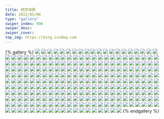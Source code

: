 ```yaml
---
title: 网页快照
date: 2022/05/06 
type: "gallery" 
swiper_index: 996
swiper_desc: 
swiper_cover: 
top_img: https://bing.icodeq.com 
---
```


{% gallery %}
![](https://alist.learnonly.xyz/d/!网页快照/news.pigp.repl.co/2022-07-31_04-24-56.png)
![](https://alist.learnonly.xyz/d/!网页快照/news.pigp.repl.co/2022-07-30_04-29-00.png)
![](https://alist.learnonly.xyz/d/!网页快照/news.pigp.repl.co/2022-07-31_18-58-37.png)
![](https://alist.learnonly.xyz/d/!网页快照/news.pigp.repl.co/2022-07-31_06-58-47.png)
![](https://alist.learnonly.xyz/d/!网页快照/news.pigp.repl.co/2022-07-31_13-18-11.png)
![](https://alist.learnonly.xyz/d/!网页快照/news.pigp.repl.co/2022-07-31_21-58-05.png)
![](https://alist.learnonly.xyz/d/!网页快照/news.pigp.repl.co/2022-07-29_16-00-39.png)
![](https://alist.learnonly.xyz/d/!网页快照/news.pigp.repl.co/2022-07-29_03-15-15.png)
![](https://alist.learnonly.xyz/d/!网页快照/news.pigp.repl.co/2022-07-30_18-58-23.png)
![](https://alist.learnonly.xyz/d/!网页快照/news.pigp.repl.co/2022-07-29_19-00-16.png)
![](https://alist.learnonly.xyz/d/!网页快照/news.pigp.repl.co/2022-07-30_21-58-25.png)
![](https://alist.learnonly.xyz/d/!网页快照/news.pigp.repl.co/2022-07-30_09-58-16.png)
![](https://alist.learnonly.xyz/d/!网页快照/news.pigp.repl.co/2022-07-29_07-01-07.png)
![](https://alist.learnonly.xyz/d/!网页快照/news.pigp.repl.co/2022-07-30_15-57-42.png)
![](https://alist.learnonly.xyz/d/!网页快照/news.pigp.repl.co/2022-07-29_09-58-22.png)
![](https://alist.learnonly.xyz/d/!网页快照/news.pigp.repl.co/2022-07-30_03-06-43.png)
![](https://alist.learnonly.xyz/d/!网页快照/news.pigp.repl.co/2022-07-31_15-58-17.png)
![](https://alist.learnonly.xyz/d/!网页快照/news.pigp.repl.co/2022-07-30_07-01-43.png)
![](https://alist.learnonly.xyz/d/!网页快照/news.pigp.repl.co/2022-07-29_21-58-27.png)
![](https://alist.learnonly.xyz/d/!网页快照/news.pigp.repl.co/2022-07-30_13-16-23.png)
![](https://alist.learnonly.xyz/d/!网页快照/news.pigp.repl.co/2022-07-31_03-17-54.png)
![](https://alist.learnonly.xyz/d/!网页快照/news.pigp.repl.co/2022-07-29_04-39-09.png)
![](https://alist.learnonly.xyz/d/!网页快照/news.pigp.repl.co/2022-07-31_09-59-53.png)
![](https://alist.learnonly.xyz/d/!网页快照/news.pigp.repl.co/2022-07-29_13-30-17.png)
![](https://alist.learnonly.xyz/d/!网页快照/one.pighog.repl.co/2022-07-30_07-01-14.png)
![](https://alist.learnonly.xyz/d/!网页快照/one.pighog.repl.co/2022-07-30_15-57-09.png)
![](https://alist.learnonly.xyz/d/!网页快照/one.pighog.repl.co/2022-07-31_13-17-44.png)
![](https://alist.learnonly.xyz/d/!网页快照/one.pighog.repl.co/2022-07-29_21-57-53.png)
![](https://alist.learnonly.xyz/d/!网页快照/one.pighog.repl.co/2022-07-29_16-00-08.png)
![](https://alist.learnonly.xyz/d/!网页快照/one.pighog.repl.co/2022-07-29_09-57-52.png)
![](https://alist.learnonly.xyz/d/!网页快照/one.pighog.repl.co/2022-07-31_03-17-23.png)
![](https://alist.learnonly.xyz/d/!网页快照/one.pighog.repl.co/2022-07-30_09-57-43.png)
![](https://alist.learnonly.xyz/d/!网页快照/one.pighog.repl.co/2022-07-30_21-57-53.png)
![](https://alist.learnonly.xyz/d/!网页快照/one.pighog.repl.co/2022-07-31_06-58-15.png)
![](https://alist.learnonly.xyz/d/!网页快照/one.pighog.repl.co/2022-07-29_07-00-36.png)
![](https://alist.learnonly.xyz/d/!网页快照/one.pighog.repl.co/2022-07-30_03-06-10.png)
![](https://alist.learnonly.xyz/d/!网页快照/one.pighog.repl.co/2022-07-31_15-57-33.png)
![](https://alist.learnonly.xyz/d/!网页快照/one.pighog.repl.co/2022-07-31_09-58-11.png)
![](https://alist.learnonly.xyz/d/!网页快照/one.pighog.repl.co/2022-07-30_13-16-08.png)
![](https://alist.learnonly.xyz/d/!网页快照/one.pighog.repl.co/2022-07-29_03-14-45.png)
![](https://alist.learnonly.xyz/d/!网页快照/one.pighog.repl.co/2022-07-30_04-28-18.png)
![](https://alist.learnonly.xyz/d/!网页快照/one.pighog.repl.co/2022-07-29_13-29-34.png)
![](https://alist.learnonly.xyz/d/!网页快照/one.pighog.repl.co/2022-07-29_04-38-37.png)
![](https://alist.learnonly.xyz/d/!网页快照/one.pighog.repl.co/2022-07-31_04-24-23.png)
![](https://alist.learnonly.xyz/d/!网页快照/one.pighog.repl.co/2022-07-30_18-57-55.png)
![](https://alist.learnonly.xyz/d/!网页快照/one.pighog.repl.co/2022-07-29_18-59-46.png)
![](https://alist.learnonly.xyz/d/!网页快照/one.pighog.repl.co/2022-07-31_18-58-08.png)
![](https://alist.learnonly.xyz/d/!网页快照/one.pighog.repl.co/2022-07-31_21-57-31.png)
![](https://alist.learnonly.xyz/d/!网页快照/blog.learnonly.xyz/2022-07-31_03-16-18.png)
![](https://alist.learnonly.xyz/d/!网页快照/blog.learnonly.xyz/2022-07-30_03-04-44.png)
![](https://alist.learnonly.xyz/d/!网页快照/blog.learnonly.xyz/2022-07-29_04-37-28.png)
![](https://alist.learnonly.xyz/d/!网页快照/blog.learnonly.xyz/2022-07-29_21-56-32.png)
![](https://alist.learnonly.xyz/d/!网页快照/blog.learnonly.xyz/2022-07-29_15-58-04.png)
![](https://alist.learnonly.xyz/d/!网页快照/blog.learnonly.xyz/2022-07-31_09-56-35.png)
![](https://alist.learnonly.xyz/d/!网页快照/blog.learnonly.xyz/2022-07-31_15-56-20.png)
![](https://alist.learnonly.xyz/d/!网页快照/blog.learnonly.xyz/2022-07-31_21-56-18.png)
![](https://alist.learnonly.xyz/d/!网页快照/blog.learnonly.xyz/2022-07-29_13-28-16.png)
![](https://alist.learnonly.xyz/d/!网页快照/blog.learnonly.xyz/2022-07-31_18-56-35.png)
![](https://alist.learnonly.xyz/d/!网页快照/blog.learnonly.xyz/2022-07-31_13-16-02.png)
![](https://alist.learnonly.xyz/d/!网页快照/blog.learnonly.xyz/2022-07-31_06-56-58.png)
![](https://alist.learnonly.xyz/d/!网页快照/blog.learnonly.xyz/2022-07-31_04-22-26.png)
![](https://alist.learnonly.xyz/d/!网页快照/blog.learnonly.xyz/2022-07-29_06-59-23.png)
![](https://alist.learnonly.xyz/d/!网页快照/blog.learnonly.xyz/2022-07-29_03-13-03.png)
![](https://alist.learnonly.xyz/d/!网页快照/blog.learnonly.xyz/2022-07-30_09-56-24.png)
![](https://alist.learnonly.xyz/d/!网页快照/blog.learnonly.xyz/2022-07-29_09-56-23.png)
![](https://alist.learnonly.xyz/d/!网页快照/blog.learnonly.xyz/2022-07-30_21-56-26.png)
![](https://alist.learnonly.xyz/d/!网页快照/blog.learnonly.xyz/2022-07-29_18-58-38.png)
![](https://alist.learnonly.xyz/d/!网页快照/blog.learnonly.xyz/2022-07-30_18-56-12.png)
![](https://alist.learnonly.xyz/d/!网页快照/blog.learnonly.xyz/2022-07-30_04-27-06.png)
![](https://alist.learnonly.xyz/d/!网页快照/blog.learnonly.xyz/2022-07-30_15-55-57.png)
![](https://alist.learnonly.xyz/d/!网页快照/blog.learnonly.xyz/2022-07-30_13-14-52.png)
![](https://alist.learnonly.xyz/d/!网页快照/blog.learnonly.xyz/2022-07-30_06-56-42.png)
![](https://alist.learnonly.xyz/d/!网页快照/space.bilibili.com/2022-07-31_18-56-25.png)
![](https://alist.learnonly.xyz/d/!网页快照/space.bilibili.com/2022-07-29_04-37-13.png)
![](https://alist.learnonly.xyz/d/!网页快照/space.bilibili.com/2022-07-30_21-56-13.png)
![](https://alist.learnonly.xyz/d/!网页快照/space.bilibili.com/2022-07-29_13-28-06.png)
![](https://alist.learnonly.xyz/d/!网页快照/space.bilibili.com/2022-07-30_03-04-29.png)
![](https://alist.learnonly.xyz/d/!网页快照/space.bilibili.com/2022-07-30_13-14-38.png)
![](https://alist.learnonly.xyz/d/!网页快照/space.bilibili.com/2022-07-30_04-26-51.png)
![](https://alist.learnonly.xyz/d/!网页快照/space.bilibili.com/2022-07-29_21-56-16.png)
![](https://alist.learnonly.xyz/d/!网页快照/space.bilibili.com/2022-07-31_13-15-52.png)
![](https://alist.learnonly.xyz/d/!网页快照/space.bilibili.com/2022-07-31_15-56-07.png)
![](https://alist.learnonly.xyz/d/!网页快照/space.bilibili.com/2022-07-31_03-15-45.png)
![](https://alist.learnonly.xyz/d/!网页快照/space.bilibili.com/2022-07-30_06-56-29.png)
![](https://alist.learnonly.xyz/d/!网页快照/space.bilibili.com/2022-07-29_06-59-10.png)
![](https://alist.learnonly.xyz/d/!网页快照/space.bilibili.com/2022-07-29_18-58-29.png)
![](https://alist.learnonly.xyz/d/!网页快照/space.bilibili.com/2022-07-31_04-22-17.png)
![](https://alist.learnonly.xyz/d/!网页快照/space.bilibili.com/2022-07-31_21-56-04.png)
![](https://alist.learnonly.xyz/d/!网页快照/space.bilibili.com/2022-07-30_09-56-10.png)
![](https://alist.learnonly.xyz/d/!网页快照/space.bilibili.com/2022-07-31_09-56-22.png)
![](https://alist.learnonly.xyz/d/!网页快照/space.bilibili.com/2022-07-29_03-12-52.png)
![](https://alist.learnonly.xyz/d/!网页快照/space.bilibili.com/2022-07-30_15-55-48.png)
![](https://alist.learnonly.xyz/d/!网页快照/space.bilibili.com/2022-07-29_15-57-53.png)
![](https://alist.learnonly.xyz/d/!网页快照/space.bilibili.com/2022-07-30_18-56-02.png)
![](https://alist.learnonly.xyz/d/!网页快照/space.bilibili.com/2022-07-29_09-56-10.png)
![](https://alist.learnonly.xyz/d/!网页快照/space.bilibili.com/2022-07-31_06-56-46.png)
![](https://alist.learnonly.xyz/d/!网页快照/alist.learnonly.xyz/2022-07-30_18-55-51.png)
![](https://alist.learnonly.xyz/d/!网页快照/alist.learnonly.xyz/2022-07-31_21-55-53.png)
![](https://alist.learnonly.xyz/d/!网页快照/alist.learnonly.xyz/2022-07-31_04-22-05.png)
![](https://alist.learnonly.xyz/d/!网页快照/alist.learnonly.xyz/2022-07-29_06-58-58.png)
![](https://alist.learnonly.xyz/d/!网页快照/alist.learnonly.xyz/2022-07-31_06-56-36.png)
![](https://alist.learnonly.xyz/d/!网页快照/alist.learnonly.xyz/2022-07-30_06-56-19.png)
![](https://alist.learnonly.xyz/d/!网页快照/alist.learnonly.xyz/2022-07-29_03-12-40.png)
![](https://alist.learnonly.xyz/d/!网页快照/alist.learnonly.xyz/2022-07-30_09-55-59.png)
![](https://alist.learnonly.xyz/d/!网页快照/alist.learnonly.xyz/2022-07-31_03-15-35.png)
![](https://alist.learnonly.xyz/d/!网页快照/alist.learnonly.xyz/2022-07-29_09-55-52.png)
![](https://alist.learnonly.xyz/d/!网页快照/alist.learnonly.xyz/2022-07-29_04-37-00.png)
![](https://alist.learnonly.xyz/d/!网页快照/alist.learnonly.xyz/2022-07-31_15-55-56.png)
![](https://alist.learnonly.xyz/d/!网页快照/alist.learnonly.xyz/2022-07-31_13-15-41.png)
![](https://alist.learnonly.xyz/d/!网页快照/alist.learnonly.xyz/2022-07-29_15-57-40.png)
![](https://alist.learnonly.xyz/d/!网页快照/alist.learnonly.xyz/2022-07-30_13-14-27.png)
![](https://alist.learnonly.xyz/d/!网页快照/alist.learnonly.xyz/2022-07-30_03-04-13.png)
![](https://alist.learnonly.xyz/d/!网页快照/alist.learnonly.xyz/2022-07-30_15-55-38.png)
![](https://alist.learnonly.xyz/d/!网页快照/alist.learnonly.xyz/2022-07-29_13-27-54.png)
![](https://alist.learnonly.xyz/d/!网页快照/alist.learnonly.xyz/2022-07-29_21-56-06.png)
![](https://alist.learnonly.xyz/d/!网页快照/alist.learnonly.xyz/2022-07-31_09-56-11.png)
![](https://alist.learnonly.xyz/d/!网页快照/alist.learnonly.xyz/2022-07-29_18-58-18.png)
![](https://alist.learnonly.xyz/d/!网页快照/alist.learnonly.xyz/2022-07-30_21-56-02.png)
![](https://alist.learnonly.xyz/d/!网页快照/alist.learnonly.xyz/2022-07-31_18-56-13.png)
![](https://alist.learnonly.xyz/d/!网页快照/alist.learnonly.xyz/2022-07-30_04-26-36.png)
![](https://alist.learnonly.xyz/d/!网页快照/time.run-us-west2.goorm.io/2022-07-29_09-58-30.png)
![](https://alist.learnonly.xyz/d/!网页快照/time.run-us-west2.goorm.io/2022-07-30_09-58-24.png)
![](https://alist.learnonly.xyz/d/!网页快照/time.run-us-west2.goorm.io/2022-07-29_16-00-47.png)
![](https://alist.learnonly.xyz/d/!网页快照/time.run-us-west2.goorm.io/2022-07-31_15-58-26.png)
![](https://alist.learnonly.xyz/d/!网页快照/time.run-us-west2.goorm.io/2022-07-29_21-58-35.png)
![](https://alist.learnonly.xyz/d/!网页快照/time.run-us-west2.goorm.io/2022-07-30_07-01-50.png)
![](https://alist.learnonly.xyz/d/!网页快照/time.run-us-west2.goorm.io/2022-07-31_04-25-03.png)
![](https://alist.learnonly.xyz/d/!网页快照/time.run-us-west2.goorm.io/2022-07-31_06-58-55.png)
![](https://alist.learnonly.xyz/d/!网页快照/time.run-us-west2.goorm.io/2022-07-31_03-18-01.png)
![](https://alist.learnonly.xyz/d/!网页快照/time.run-us-west2.goorm.io/2022-07-29_13-30-26.png)
![](https://alist.learnonly.xyz/d/!网页快照/time.run-us-west2.goorm.io/2022-07-29_19-00-24.png)
![](https://alist.learnonly.xyz/d/!网页快照/time.run-us-west2.goorm.io/2022-07-29_03-15-23.png)
![](https://alist.learnonly.xyz/d/!网页快照/time.run-us-west2.goorm.io/2022-07-31_21-58-13.png)
![](https://alist.learnonly.xyz/d/!网页快照/time.run-us-west2.goorm.io/2022-07-30_15-57-49.png)
![](https://alist.learnonly.xyz/d/!网页快照/time.run-us-west2.goorm.io/2022-07-31_13-18-19.png)
![](https://alist.learnonly.xyz/d/!网页快照/time.run-us-west2.goorm.io/2022-07-30_04-29-08.png)
![](https://alist.learnonly.xyz/d/!网页快照/time.run-us-west2.goorm.io/2022-07-30_18-58-32.png)
![](https://alist.learnonly.xyz/d/!网页快照/time.run-us-west2.goorm.io/2022-07-30_13-16-31.png)
![](https://alist.learnonly.xyz/d/!网页快照/time.run-us-west2.goorm.io/2022-07-31_10-00-01.png)
![](https://alist.learnonly.xyz/d/!网页快照/time.run-us-west2.goorm.io/2022-07-30_21-58-33.png)
![](https://alist.learnonly.xyz/d/!网页快照/time.run-us-west2.goorm.io/2022-07-30_03-06-52.png)
![](https://alist.learnonly.xyz/d/!网页快照/time.run-us-west2.goorm.io/2022-07-29_07-01-15.png)
![](https://alist.learnonly.xyz/d/!网页快照/time.run-us-west2.goorm.io/2022-07-31_18-58-45.png)
![](https://alist.learnonly.xyz/d/!网页快照/time.run-us-west2.goorm.io/2022-07-29_04-39-18.png)
![](https://alist.learnonly.xyz/d/!网页快照/pighog.vercel.app/2022-07-30_21-56-34.png)
![](https://alist.learnonly.xyz/d/!网页快照/pighog.vercel.app/2022-07-29_06-59-31.png)
![](https://alist.learnonly.xyz/d/!网页快照/pighog.vercel.app/2022-07-29_18-58-49.png)
![](https://alist.learnonly.xyz/d/!网页快照/pighog.vercel.app/2022-07-29_13-28-29.png)
![](https://alist.learnonly.xyz/d/!网页快照/pighog.vercel.app/2022-07-31_13-16-09.png)
![](https://alist.learnonly.xyz/d/!网页快照/pighog.vercel.app/2022-07-30_04-27-14.png)
![](https://alist.learnonly.xyz/d/!网页快照/pighog.vercel.app/2022-07-31_15-56-28.png)
![](https://alist.learnonly.xyz/d/!网页快照/pighog.vercel.app/2022-07-31_06-57-07.png)
![](https://alist.learnonly.xyz/d/!网页快照/pighog.vercel.app/2022-07-29_15-58-15.png)
![](https://alist.learnonly.xyz/d/!网页快照/pighog.vercel.app/2022-07-30_03-04-54.png)
![](https://alist.learnonly.xyz/d/!网页快照/pighog.vercel.app/2022-07-31_04-22-34.png)
![](https://alist.learnonly.xyz/d/!网页快照/pighog.vercel.app/2022-07-30_09-56-33.png)
![](https://alist.learnonly.xyz/d/!网页快照/pighog.vercel.app/2022-07-30_18-56-20.png)
![](https://alist.learnonly.xyz/d/!网页快照/pighog.vercel.app/2022-07-30_15-56-05.png)
![](https://alist.learnonly.xyz/d/!网页快照/pighog.vercel.app/2022-07-30_13-15-01.png)
![](https://alist.learnonly.xyz/d/!网页快照/pighog.vercel.app/2022-07-29_21-56-48.png)
![](https://alist.learnonly.xyz/d/!网页快照/pighog.vercel.app/2022-07-29_03-13-11.png)
![](https://alist.learnonly.xyz/d/!网页快照/pighog.vercel.app/2022-07-29_09-56-32.png)
![](https://alist.learnonly.xyz/d/!网页快照/pighog.vercel.app/2022-07-30_06-56-51.png)
![](https://alist.learnonly.xyz/d/!网页快照/pighog.vercel.app/2022-07-31_18-56-44.png)
![](https://alist.learnonly.xyz/d/!网页快照/pighog.vercel.app/2022-07-31_09-56-47.png)
![](https://alist.learnonly.xyz/d/!网页快照/pighog.vercel.app/2022-07-31_03-16-26.png)
![](https://alist.learnonly.xyz/d/!网页快照/pighog.vercel.app/2022-07-31_21-56-26.png)
![](https://alist.learnonly.xyz/d/!网页快照/pighog.vercel.app/2022-07-29_04-37-37.png)
![](https://alist.learnonly.xyz/d/!网页快照/todo.learnonly.xyz/2022-07-31_15-58-45.png)
![](https://alist.learnonly.xyz/d/!网页快照/todo.learnonly.xyz/2022-07-30_18-58-43.png)
![](https://alist.learnonly.xyz/d/!网页快照/todo.learnonly.xyz/2022-07-30_18-58-53.png)
![](https://alist.learnonly.xyz/d/!网页快照/todo.learnonly.xyz/2022-07-29_21-58-59.png)
![](https://alist.learnonly.xyz/d/!网页快照/todo.learnonly.xyz/2022-07-30_04-29-25.png)
![](https://alist.learnonly.xyz/d/!网页快照/todo.learnonly.xyz/2022-07-29_09-58-52.png)
![](https://alist.learnonly.xyz/d/!网页快照/todo.learnonly.xyz/2022-07-29_07-01-38.png)
![](https://alist.learnonly.xyz/d/!网页快照/todo.learnonly.xyz/2022-07-30_04-29-35.png)
![](https://alist.learnonly.xyz/d/!网页快照/todo.learnonly.xyz/2022-07-29_21-58-45.png)
![](https://alist.learnonly.xyz/d/!网页快照/todo.learnonly.xyz/2022-07-31_13-18-30.png)
![](https://alist.learnonly.xyz/d/!网页快照/todo.learnonly.xyz/2022-07-29_16-01-03.png)
![](https://alist.learnonly.xyz/d/!网页快照/todo.learnonly.xyz/2022-07-29_19-00-44.png)
![](https://alist.learnonly.xyz/d/!网页快照/todo.learnonly.xyz/2022-07-31_21-58-32.png)
![](https://alist.learnonly.xyz/d/!网页快照/todo.learnonly.xyz/2022-07-30_15-58-11.png)
![](https://alist.learnonly.xyz/d/!网页快照/todo.learnonly.xyz/2022-07-30_09-58-35.png)
![](https://alist.learnonly.xyz/d/!网页快照/todo.learnonly.xyz/2022-07-31_04-25-15.png)
![](https://alist.learnonly.xyz/d/!网页快照/todo.learnonly.xyz/2022-07-31_03-18-24.png)
![](https://alist.learnonly.xyz/d/!网页快照/todo.learnonly.xyz/2022-07-30_07-02-13.png)
![](https://alist.learnonly.xyz/d/!网页快照/todo.learnonly.xyz/2022-07-29_07-01-26.png)
![](https://alist.learnonly.xyz/d/!网页快照/todo.learnonly.xyz/2022-07-31_21-58-23.png)
![](https://alist.learnonly.xyz/d/!网页快照/todo.learnonly.xyz/2022-07-31_15-58-36.png)
![](https://alist.learnonly.xyz/d/!网页快照/todo.learnonly.xyz/2022-07-29_09-58-41.png)
![](https://alist.learnonly.xyz/d/!网页快照/todo.learnonly.xyz/2022-07-30_15-58-01.png)
![](https://alist.learnonly.xyz/d/!网页快照/todo.learnonly.xyz/2022-07-31_03-18-13.png)
![](https://alist.learnonly.xyz/d/!网页快照/todo.learnonly.xyz/2022-07-29_03-15-54.png)
![](https://alist.learnonly.xyz/d/!网页快照/todo.learnonly.xyz/2022-07-31_18-58-54.png)
![](https://alist.learnonly.xyz/d/!网页快照/todo.learnonly.xyz/2022-07-31_06-59-16.png)
![](https://alist.learnonly.xyz/d/!网页快照/todo.learnonly.xyz/2022-07-29_13-30-48.png)
![](https://alist.learnonly.xyz/d/!网页快照/todo.learnonly.xyz/2022-07-31_06-59-06.png)
![](https://alist.learnonly.xyz/d/!网页快照/todo.learnonly.xyz/2022-07-30_13-17-06.png)
![](https://alist.learnonly.xyz/d/!网页快照/todo.learnonly.xyz/2022-07-29_03-15-44.png)
![](https://alist.learnonly.xyz/d/!网页快照/todo.learnonly.xyz/2022-07-29_04-39-30.png)
![](https://alist.learnonly.xyz/d/!网页快照/todo.learnonly.xyz/2022-07-30_21-58-44.png)
![](https://alist.learnonly.xyz/d/!网页快照/todo.learnonly.xyz/2022-07-31_18-59-04.png)
![](https://alist.learnonly.xyz/d/!网页快照/todo.learnonly.xyz/2022-07-31_10-00-12.png)
![](https://alist.learnonly.xyz/d/!网页快照/todo.learnonly.xyz/2022-07-29_16-01-16.png)
![](https://alist.learnonly.xyz/d/!网页快照/todo.learnonly.xyz/2022-07-30_21-58-55.png)
![](https://alist.learnonly.xyz/d/!网页快照/todo.learnonly.xyz/2022-07-29_19-00-34.png)
![](https://alist.learnonly.xyz/d/!网页快照/todo.learnonly.xyz/2022-07-30_09-58-46.png)
![](https://alist.learnonly.xyz/d/!网页快照/todo.learnonly.xyz/2022-07-30_07-02-02.png)
![](https://alist.learnonly.xyz/d/!网页快照/todo.learnonly.xyz/2022-07-29_13-30-37.png)
![](https://alist.learnonly.xyz/d/!网页快照/todo.learnonly.xyz/2022-07-30_13-16-44.png)
![](https://alist.learnonly.xyz/d/!网页快照/todo.learnonly.xyz/2022-07-30_03-07-09.png)
![](https://alist.learnonly.xyz/d/!网页快照/todo.learnonly.xyz/2022-07-31_04-25-26.png)
![](https://alist.learnonly.xyz/d/!网页快照/todo.learnonly.xyz/2022-07-29_04-39-41.png)
![](https://alist.learnonly.xyz/d/!网页快照/todo.learnonly.xyz/2022-07-31_13-18-41.png)
![](https://alist.learnonly.xyz/d/!网页快照/todo.learnonly.xyz/2022-07-30_03-07-19.png)
![](https://alist.learnonly.xyz/d/!网页快照/todo.learnonly.xyz/2022-07-31_10-00-22.png)
![](https://alist.learnonly.xyz/d/!网页快照/img.pighog.repl.co/2022-07-31_13-16-19.png)
![](https://alist.learnonly.xyz/d/!网页快照/img.pighog.repl.co/2022-07-30_18-56-44.png)
![](https://alist.learnonly.xyz/d/!网页快照/img.pighog.repl.co/2022-07-31_15-56-38.png)
![](https://alist.learnonly.xyz/d/!网页快照/img.pighog.repl.co/2022-07-30_15-56-14.png)
![](https://alist.learnonly.xyz/d/!网页快照/img.pighog.repl.co/2022-07-30_21-56-44.png)
![](https://alist.learnonly.xyz/d/!网页快照/img.pighog.repl.co/2022-07-29_21-56-58.png)
![](https://alist.learnonly.xyz/d/!网页快照/img.pighog.repl.co/2022-07-30_04-27-24.png)
![](https://alist.learnonly.xyz/d/!网页快照/img.pighog.repl.co/2022-07-29_18-58-58.png)
![](https://alist.learnonly.xyz/d/!网页快照/img.pighog.repl.co/2022-07-31_09-56-56.png)
![](https://alist.learnonly.xyz/d/!网页快照/img.pighog.repl.co/2022-07-31_18-56-53.png)
![](https://alist.learnonly.xyz/d/!网页快照/img.pighog.repl.co/2022-07-29_15-58-23.png)
![](https://alist.learnonly.xyz/d/!网页快照/img.pighog.repl.co/2022-07-31_03-16-35.png)
![](https://alist.learnonly.xyz/d/!网页快照/img.pighog.repl.co/2022-07-29_06-59-40.png)
![](https://alist.learnonly.xyz/d/!网页快照/img.pighog.repl.co/2022-07-30_07-00-17.png)
![](https://alist.learnonly.xyz/d/!网页快照/img.pighog.repl.co/2022-07-29_04-37-49.png)
![](https://alist.learnonly.xyz/d/!网页快照/img.pighog.repl.co/2022-07-31_04-22-44.png)
![](https://alist.learnonly.xyz/d/!网页快照/img.pighog.repl.co/2022-07-29_13-28-38.png)
![](https://alist.learnonly.xyz/d/!网页快照/img.pighog.repl.co/2022-07-29_09-56-41.png)
![](https://alist.learnonly.xyz/d/!网页快照/img.pighog.repl.co/2022-07-31_06-57-17.png)
![](https://alist.learnonly.xyz/d/!网页快照/img.pighog.repl.co/2022-07-30_03-05-03.png)
![](https://alist.learnonly.xyz/d/!网页快照/img.pighog.repl.co/2022-07-30_13-15-11.png)
![](https://alist.learnonly.xyz/d/!网页快照/img.pighog.repl.co/2022-07-29_03-13-20.png)
![](https://alist.learnonly.xyz/d/!网页快照/img.pighog.repl.co/2022-07-30_09-56-43.png)
![](https://alist.learnonly.xyz/d/!网页快照/img.pighog.repl.co/2022-07-31_21-56-35.png)
![](https://alist.learnonly.xyz/d/!网页快照/vercel.pighog.repl.co/2022-07-31_13-17-51.png)
![](https://alist.learnonly.xyz/d/!网页快照/vercel.pighog.repl.co/2022-07-30_13-16-16.png)
![](https://alist.learnonly.xyz/d/!网页快照/vercel.pighog.repl.co/2022-07-29_21-58-00.png)
![](https://alist.learnonly.xyz/d/!网页快照/vercel.pighog.repl.co/2022-07-29_09-57-59.png)
![](https://alist.learnonly.xyz/d/!网页快照/vercel.pighog.repl.co/2022-07-29_03-14-52.png)
![](https://alist.learnonly.xyz/d/!网页快照/vercel.pighog.repl.co/2022-07-31_09-58-18.png)
![](https://alist.learnonly.xyz/d/!网页快照/vercel.pighog.repl.co/2022-07-30_21-58-00.png)
![](https://alist.learnonly.xyz/d/!网页快照/vercel.pighog.repl.co/2022-07-30_04-28-25.png)
![](https://alist.learnonly.xyz/d/!网页快照/vercel.pighog.repl.co/2022-07-31_06-58-21.png)
![](https://alist.learnonly.xyz/d/!网页快照/vercel.pighog.repl.co/2022-07-30_15-57-16.png)
![](https://alist.learnonly.xyz/d/!网页快照/vercel.pighog.repl.co/2022-07-31_04-24-30.png)
![](https://alist.learnonly.xyz/d/!网页快照/vercel.pighog.repl.co/2022-07-31_03-17-31.png)
![](https://alist.learnonly.xyz/d/!网页快照/vercel.pighog.repl.co/2022-07-31_21-57-38.png)
![](https://alist.learnonly.xyz/d/!网页快照/vercel.pighog.repl.co/2022-07-30_03-06-17.png)
![](https://alist.learnonly.xyz/d/!网页快照/vercel.pighog.repl.co/2022-07-30_07-01-22.png)
![](https://alist.learnonly.xyz/d/!网页快照/vercel.pighog.repl.co/2022-07-29_07-00-44.png)
![](https://alist.learnonly.xyz/d/!网页快照/vercel.pighog.repl.co/2022-07-30_18-58-03.png)
![](https://alist.learnonly.xyz/d/!网页快照/vercel.pighog.repl.co/2022-07-29_04-38-44.png)
![](https://alist.learnonly.xyz/d/!网页快照/vercel.pighog.repl.co/2022-07-30_09-57-50.png)
![](https://alist.learnonly.xyz/d/!网页快照/vercel.pighog.repl.co/2022-07-31_18-58-16.png)
![](https://alist.learnonly.xyz/d/!网页快照/vercel.pighog.repl.co/2022-07-29_13-29-41.png)
![](https://alist.learnonly.xyz/d/!网页快照/vercel.pighog.repl.co/2022-07-29_16-00-16.png)
![](https://alist.learnonly.xyz/d/!网页快照/vercel.pighog.repl.co/2022-07-29_18-59-54.png)
![](https://alist.learnonly.xyz/d/!网页快照/vercel.pighog.repl.co/2022-07-31_15-57-40.png)
{% endgallery %}
